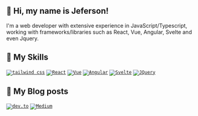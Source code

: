 ## 👋 Hi, my name is Jeferson!

I'm a web developer with extensive experience in JavaScript/Typescript, working with frameworks/libraries such as React, Vue, Angular, Svelte and even Jquery.

## 🚀 My Skills

<code>[![tailwind css][tailwindui.com]][tailwind-url]</code>
<code>[![React][React.js]][React-url]</code>
<code>[![Vue][Vue.js]][Vue-url]</code>
<code>[![Angular][Angular.io]][Angular-url]</code>
<code>[![Svelte][Svelte.dev]][Svelte-url]</code>
<code>[![JQuery][JQuery.com]][JQuery-url]</code>

## 📝 My Blog posts
<code>[![dev.to][dev.to]][devto-url]</code>
<code>[![Medium][medium]][medium-url]</code>

[tailwindui.com]: https://img.shields.io/badge/Tailwind-d0d7de?style=for-the-badge&logo=tailwindcss&logoColor=blue
[tailwind-url]: https://tailwindui.com/
[React.js]: https://img.shields.io/badge/React-20232A?style=for-the-badge&logo=react&logoColor=61DAFB
[React-url]: https://reactjs.org/
[Vue.js]: https://img.shields.io/badge/Vue.js-35495E?style=for-the-badge&logo=vuedotjs&logoColor=4FC08D
[Vue-url]: https://vuejs.org/
[Angular.io]: https://img.shields.io/badge/Angular-DD0031?style=for-the-badge&logo=angular&logoColor=white
[Angular-url]: https://angular.io/
[Svelte.dev]: https://img.shields.io/badge/Svelte-4A4A55?style=for-the-badge&logo=svelte&logoColor=FF3E00
[Svelte-url]: https://svelte.dev/
[JQuery.com]: https://img.shields.io/badge/jQuery-0769AD?style=for-the-badge&logo=jquery&logoColor=white
[JQuery-url]: https://jquery.com 
[dev.to]: https://img.shields.io/badge/Dev%20Community-000000?style=for-the-badge&logo=devdotto&logoColor=white
[devto-url]: https://dev.to/jeferson0993
[medium]: https://img.shields.io/badge/Medium-000000?style=for-the-badge&logo=medium&logoColor=white
[medium-url]: https://medium.com/@jeferson0993

<!---
jeferson0993/jeferson0993 is a ✨ special ✨ repository because its `README.md` (this file) appears on your GitHub profile.
You can click the Preview link to take a look at your changes.
--->
